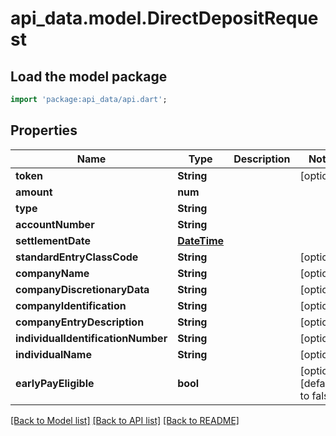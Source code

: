 # api_data.model.DirectDepositRequest

## Load the model package
```dart
import 'package:api_data/api.dart';
```

## Properties
Name | Type | Description | Notes
------------ | ------------- | ------------- | -------------
**token** | **String** |  | [optional] 
**amount** | **num** |  | 
**type** | **String** |  | 
**accountNumber** | **String** |  | 
**settlementDate** | [**DateTime**](DateTime.md) |  | 
**standardEntryClassCode** | **String** |  | [optional] 
**companyName** | **String** |  | [optional] 
**companyDiscretionaryData** | **String** |  | [optional] 
**companyIdentification** | **String** |  | [optional] 
**companyEntryDescription** | **String** |  | [optional] 
**individualIdentificationNumber** | **String** |  | [optional] 
**individualName** | **String** |  | [optional] 
**earlyPayEligible** | **bool** |  | [optional] [default to false]

[[Back to Model list]](../README.md#documentation-for-models) [[Back to API list]](../README.md#documentation-for-api-endpoints) [[Back to README]](../README.md)


